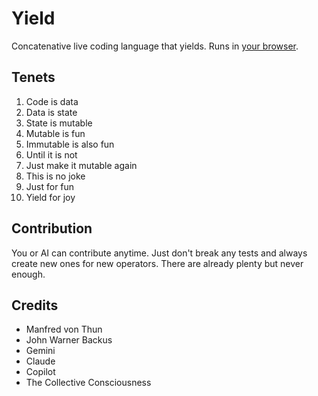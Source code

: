# Yield

Concatenative live coding language that yields. Runs in [your browser](https://amiika.github.io/yield/).

## Tenets

1. Code is data
2. Data is state
3. State is mutable
4. Mutable is fun
5. Immutable is also fun
6. Until it is not
7. Just make it mutable again
8. This is no joke
9. Just for fun
10. Yield for joy

## Contribution

You or AI can contribute anytime. Just don't break any tests and always create new ones for new operators. There are already plenty but never enough.

## Credits

* Manfred von Thun
* John Warner Backus
* Gemini
* Claude
* Copilot
* The Collective Consciousness
